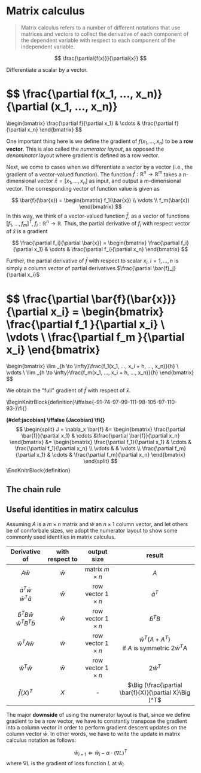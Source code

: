 
# Matrix calculus  


> Matrix calculus refers to a number of different notations that use matrices and vectors to collect the derivative of each component of the dependent variable with respect to each component of the independent variable. 

$$
\frac{\partial{f(x)}}{\partial{x}} 
$$


Differentiate a scalar by a vector. 

$$
\frac{\partial f(x_1, ..., x_n)}{\partial (x_1, ..., x_n)}
= 
\begin{bmatrix}
\frac{\partial f}{\partial x_1} & \cdots & \frac{\partial f}{\partial x_n}
\end{bmatrix}
$$

One important thing here is we define the gradient of $f(x_1, ..., x_n)$ to be a **row vector**. This is also called the *numerator layout*, as opposed the *denominator* layout where gradient is defined as a row vector.  


Next, we come to cases when we differentiate a vector by a vector (i.e., the gradient of a vector-valued function). The function $\bar{f}: \mathbb{R}^n \rightarrow \mathbb{R}^m$ takes a $n$-dimensional vector $\bar{x} = [x_1, ..., x_n]$ as input, and output a $m$-dimensional vector. The corresponding vector of function value is given as  

$$
\bar{f}(\bar{x}) = 
\begin{bmatrix}
f_1(\bar{x}) \\
\vdots \\
f_m(\bar{x})
\end{bmatrix}
$$
In this way, we think of a vector-valued function $\bar{f}$, as a vector of functions $[f_1, ..., f_m]^T, \; f_i: \mathbb{R}^n \rightarrow \mathbb{R}$. Thus, the partial derivative of $f_i$ with respect vector of $\bar{x}$ is a gradient 

$$
\frac{\partial f_i}{\partial \bar{x}} =
\begin{bmatrix}
\frac{\partial f_i}{\partial x_1} & \cdots & \frac{\partial f_i}{\partial x_n}
\end{bmatrix}
$$

Further, the partial derivative of $\bar{f}$ with respect to scalar $x_i, \; i = 1,...,n$ is simply a column vector of partial derivatives $\frac{\partial \bar{f}_j}{\partial x_i}$  

$$
\frac{\partial \bar{f}(\bar{x})}{\partial x_i} = 
\begin{bmatrix}
\frac{\partial f_1 }{\partial x_i} \\
\vdots \\
\frac{\partial f_m }{\partial x_i}
\end{bmatrix} 
= 
\begin{bmatrix}
\lim _{h \to \infty}\frac{f_1(x_1, ..., x_i + h, ..., x_n)}{h} \\
\vdots \\
\lim _{h \to \infty}\frac{f_m(x_1, ..., x_i + h, ..., x_n)}{h} 
\end{bmatrix}
$$

We obtain the "full" gradient of $\bar{f}$ with respect of $\bar{x}$. 


\BeginKnitrBlock{definition}\iffalse{-91-74-97-99-111-98-105-97-110-93-}\fi{}<div class="definition"><span class="definition" id="def:jacobian"><strong>(\#def:jacobian)  \iffalse (Jacobian) \fi{} </strong></span>$$
\begin{split}
J = \nabla_x \bar{f} &=
\begin{bmatrix}
\frac{\partial \bar{f}}{\partial x_1} 
& \cdots 
&\frac{\partial \bar{f}}{\partial x_n}
\end{bmatrix}
&=
\begin{bmatrix}
\frac{\partial f_1}{\partial x_1} & \cdots & \frac{\partial f_1}{\partial x_n} \\
\vdots & & \vdots \\ 
\frac{\partial f_m}{\partial x_1} & \cdots & \frac{\partial f_m}{\partial x_n}
\end{bmatrix}
\end{split}
$$</div>\EndKnitrBlock{definition}


## The chain rule



## Useful identities in matirx calculus 

Assuming $A$ is a $m \times n$ matrix and $\bar{w}$ an $n \times 1$ column vector, and let others be of comforbale sizes,  we adopt the numerator layout to show some commonly used identities in matrix calculus. 

|Derivative of|with respect to|output size|result|
:-:|:-:|:-:|:-:|
|$A\bar{w}$|$\bar{w}$|matrix $m \times n$|$A$|
|$\bar{a}^T\bar{w}$ <br> $\bar{w}^T\bar{a}$|$\bar{w}$|row vector $1 \times n$|$\bar{a}^T$|
|$\bar{b}^TB\bar{w}$ <br> $\bar{w}^TB^T\bar{b}$|$\bar{w}$|row vector $1 \times n$|$\bar{b}^TB$|
|$\bar{w}^TA\bar{w}$|$\bar{w}$|row vector $1 \times n$|$\bar{w}^T(A + A^T)$ <br> if $A$ is symmetric $2\bar{w}^TA$|
|$\bar{w}^T\bar{w}$|$\bar{w}$|row vector $1 \times n$|$2\bar{w}^T$|
|$\bar{f}(X)^T$|$X$|-|$\Big (\frac{\partial \bar{f}(X)}{\partial X}\Big )^T$|






The major **downside** of using the numerator layout is that, since we define gradient to be a row vector,  we have to constantly transpose the gradient into a column vector in order to perform gradient descent updates on the column vector $\bar{w}$. In other words, we have to write the update in matrix calculus notation as follows:

$$
\bar{w}_{i + 1} \Leftarrow \bar{w}_i- \alpha \cdot (\nabla L)^T 
$$
where $\nabla L$ is the gradient of loss function $L$ at $\bar{w}_i$. 






